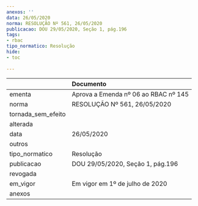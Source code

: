 ```yaml
---
anexos: ''
data: 26/05/2020
norma: RESOLUÇÃO Nº 561, 26/05/2020
publicacao: DOU 29/05/2020, Seção 1, pág.196
tags:
- rbac
tipo_normatico: Resolução
hide: 
- toc 
 
---
```


|                    | Documento                            |
|:-------------------|:-------------------------------------|
| ementa             | Aprova a Emenda nº 06 ao RBAC nº 145 |
| norma              | RESOLUÇÃO Nº 561, 26/05/2020         |
| tornada_sem_efeito |                                      |
| alterada           |                                      |
| data               | 26/05/2020                           |
| outros             |                                      |
| tipo_normatico     | Resolução                            |
| publicacao         | DOU 29/05/2020, Seção 1, pág.196     |
| revogada           |                                      |
| em_vigor           | Em vigor em 1º de julho de 2020      |
| anexos             |                                      |